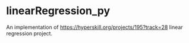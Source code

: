 # linearRegression_py

An implementation of https://hyperskill.org/projects/195?track=28 linear regression project.
